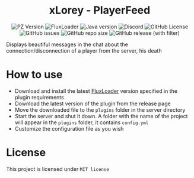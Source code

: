 <div align="center">
    <h1>xLorey - PlayerFeed</h1>
</div>

<p align="center">
    <img alt="PZ Version" src="https://img.shields.io/badge/Project_Zomboid-v41.78.16-blue">
    <img alt="FluxLoader" src="https://img.shields.io/badge/Flux_Loader->=0.7.0-yellow">
    <img alt="Java version" src="https://img.shields.io/badge/Java-17-orange">
    <a href="https://discord.gg/BwSuTdEGJ4" style="text-decoration: none;">
         <img alt="Discord" src="https://img.shields.io/discord/1174285070761197599.svg?label=&logo=discord&logoColor=ffffff&color=7389D8&labelColor=6A7EC2">
    </a>
    <img alt="GitHub License" src="https://img.shields.io/github/license/xLorey/xLorey-PlayerFeed">
    <img alt="GitHub issues" src="https://img.shields.io/github/issues-raw/xlorey/xLorey-PlayerFeed">
    <img alt="GitHub repo size" src="https://img.shields.io/github/repo-size/xlorey/xLorey-PlayerFeed">
    <img alt="GitHub release (with filter)" src="https://img.shields.io/github/v/release/xlorey/xLorey-PlayerFeed">
</p>

Displays beautiful messages in the chat about the connection/disconnection of a player from the server, his death

# How to use

- Download and install the latest [FluxLoader](https://github.com/xLorey/FluxLoader) version specified in the plugin requirements
- Download the latest version of the plugin from the release page
- Move the downloaded file to the `plugins` folder in the server directory
- Start the server and shut it down. A folder with the name of the project will appear in the `plugins` folder, it contains `config.yml`
- Customize the configuration file as you wish

# License

This project is licensed under `MIT license`